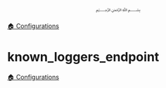 <p align=center>
   ﷽
</p>

[🏠 Configurations](/docs/CONFIGURATION.md)

# known_loggers_endpoint


[🏠 Configurations](/docs/CONFIGURATION.md)

